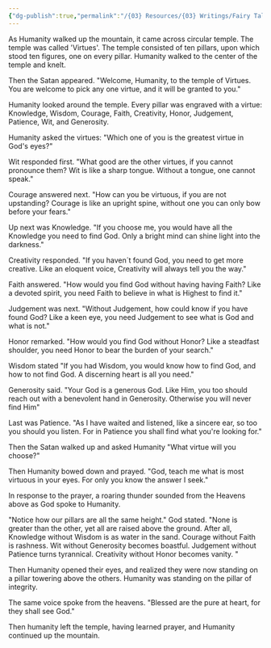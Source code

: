 ```yaml
---
{"dg-publish":true,"permalink":"/{03} Resources/{03} Writings/Fairy Tales/Stairway to Heaven/Prayer/","title":"Prayer"}
---
```



As Humanity walked up the mountain, it came across circular temple. The temple was called 'Virtues'. The temple consisted of ten pillars, upon which stood ten figures, one on every pillar. Humanity walked to the center of the temple and knelt.

Then the Satan appeared. "Welcome, Humanity, to the temple of Virtues. You are welcome to pick any one virtue, and it will be granted to you."

Humanity looked around the temple. Every pillar was engraved with a virtue: Knowledge, Wisdom, Courage, Faith, Creativity, Honor, Judgement, Patience, Wit, and Generosity.

Humanity asked the virtues: "Which one of you is the greatest virtue in God's eyes?"

Wit responded first. "What good are the other virtues, if you cannot pronounce them? Wit is like a sharp tongue. Without a tongue, one cannot speak."

Courage answered next. "How can you be virtuous, if you are not upstanding? Courage is like an upright spine, without one you can only bow before your fears."

Up next was Knowledge. "If you choose me, you would have all the Knowledge you need to find God. Only a bright mind can shine light into the darkness."

Creativity responded. "If you haven´t found God, you need to get more creative. Like an eloquent voice, Creativity will always tell you the way."

Faith answered. "How would you find God without having having Faith? Like a devoted spirit, you need Faith to believe in what is Highest to find it."

Judgement was next. "Without Judgement, how could know if you have found God? Like a keen eye, you need Judgement to see what is God and what is not."

Honor remarked. "How would you find God without Honor? Like a steadfast shoulder, you need Honor to bear the burden of your search."

Wisdom stated "If you had Wisdom, you would know how to find God, and how to not find God. A discerning heart is all you need."

Generosity said. "Your God is a generous God. Like Him, you too should reach out with a benevolent hand in Generosity. Otherwise you will never find Him"

Last was Patience. "As I have waited and listened, like a sincere ear, so too you should you listen. For in Patience you shall find what you're looking for."

Then the Satan walked up and asked Humanity "What virtue will you choose?"

Then Humanity bowed down and prayed. "God, teach me what is most virtuous in your eyes. For only you know the answer I seek."

In response to the prayer, a roaring thunder sounded from the Heavens above as God spoke to Humanity.

"Notice how our pillars are all the same height." God stated. "None is greater than the other, yet all are raised above the ground. After all, Knowledge without Wisdom is as water in the sand. Courage without Faith is rashness. Wit without Generosity becomes boastful. Judgement without Patience turns tyrannical. Creativity without Honor becomes vanity. <!--Only together they can support a virtuous existence.-->"

Then Humanity opened their eyes, and realized they were now standing on a pillar towering above the others. Humanity was standing on the pillar of integrity.

The same voice spoke from the heavens. "Blessed are the pure at heart, for they shall see God."

Then humanity left the temple, having learned prayer, and Humanity continued up the mountain.

<!--
Humanity: What is prayer?

Knowledge: A bright mind.

Wisdom: A discerning heart.

Courage: An upright spine.

Faith: A devoted spirit.

Creativity: An eloquent voice.

Honor: A steadfast shoulder.

Judgment: A keen eye.

Patience: A sincere ear.

Wit: A sharp tongue.

Generosity: A benevolent hand.
-->
